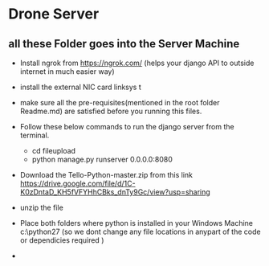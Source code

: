 # Drone Server

## all these Folder goes into the Server Machine

- Install ngrok from https://ngrok.com/ (helps your django API to outside internet in much easier way)
- install the external NIC card linksys t

- make sure all the pre-requisites(mentioned in the root folder Readme.md) are satisfied before you running this files.
- Follow these below commands to run the django server from the terminal.
    - cd fileupload
    - python manage.py runserver 0.0.0.0:8080
- Download the Tello-Python-master.zip from this link https://drive.google.com/file/d/1C-K0zDntaD_KH5fVFYHhCBks_dnTy9Gc/view?usp=sharing

- unzip the file
- Place both folders where python is installed in your Windows Machine c:\python27 (so we dont change any file locations in anypart of the code or dependicies required )
- 
